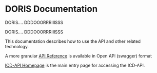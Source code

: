 ﻿# DORIS Documentation

DORIS.... DDDOOORRRIIISSS

DORIS.... DDDOOORRRIIISSS

This documentation describes how to use the API and other related technology. 

A more granular [API Reference](https://id.who.int/swagger/index.html) is available in Open API (swagger) format

[ICD-API Homepage](../../) is the main entry page for accessing the ICD-API.

